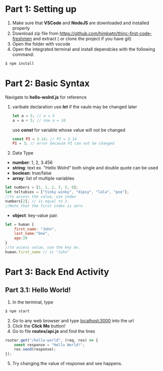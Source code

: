 # Part 1: Setting up

1. Make sure that **VSCode** and **NodeJS** are downloaded and installed properly
2. Download zip file from https://github.com/himkwtn/thinc-first-code-freshmen and extract ( or clone the project if you have git)
3. Open the folder with vscode
4. Open the integrated terminal and install dependcies with the following command:

```bash
$ npm install
```

# Part 2: Basic Syntax

Navigate to **hello-wolrd.js** for reference

1. varibale declaration
   use **_let_** if the vaule may be changed later

    ```javascript
    let a = 5; // a = 5
    a = a + 5; // now a = 10
    ```

    use **_const_** for variable whose value will not be changed

    ```javascript
    const PI = 3.14; // PI = 3.14
    PI = 3; // error because PI can not be changed
    ```

2. Data Type

-   **number**: 1, 2, 3.456
-   **string**: text ex. "Hello Wolrd" both single and double quote can be used
-   **boolean**: true/false
-   **array**: list of multiple variables

```javascript
let numbers = [1, 1, 2, 3, 5, 8];
let teltubies = ["tinky winky", "dipsy", "lala", "poe"];
//to access the value, use index
numbers[2]; // is equal to 2.
//Note that the first index is zero
```

-   **object**: key-value pair.

```javascript
let = human {
    first_name: "John",
    last_name:"Doe",
    age:20
}
//to access value, use the key ex.
human.first_name // is "John"
```

# Part 3: Back End Activity

## Part 3.1: Hello World!

1. In the terminal, type

```bash
$ npm start
```

2. Go to any web browser and type [localhost:3000](localhost:3000) into the url
3. Click the **Click Me** button!
4. Go to file **routes/api.js** and find the lines

```javascript
router.get("/hello-world", (req, res) => {
	const response = "Hello World!";
	res.send(response);
});
```

5. Try changing the value of response and see happens.
